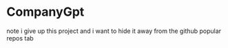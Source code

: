 # CompanyGpt
note i give up this project and i want to hide it away from the github popular repos tab
